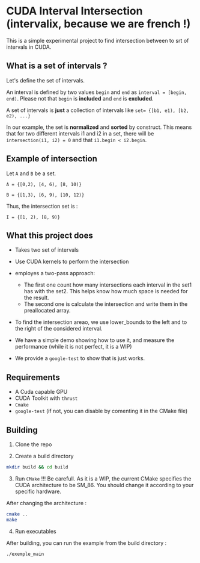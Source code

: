 # CUDA Interval Intersection (intervalix, because we are french !)

This is a simple experimental project to find intersection between to srt of intervals in CUDA. 

## What is a set of intervals ? 

Let's define the set of intervals. 

An interval is defined by two values `begin` and `end` as `interval = [begin, end)`. Please not that `begin` is **included** and `end` is **excluded**.

A set of intervals is **just** a collection of intervals like `set= {[b1, e1), [b2, e2), ...}`

In our example, the set is **normalized** and **sorted** by construct. This means that for two different intervals i1 and i2 in a set, there will be `intersection(i1, i2) = 0` and that `i1.begin < i2.begin`.


## Example of intersection

Let `A` and `B` be a set. 

`A = {[0,2), [4, 6), [8, 10)}`

`B = {[1,3), [6, 9), [10, 12)}`

Thus, the intersection set is : 

`I = {[1, 2), [8, 9)}`


## What this project does

- Takes two set of intervals
- Use CUDA kernels to perform  the intersection
- employes a two-pass approach: 
    -   The first one count how many intersections each interval in the set1 has with the set2. This helps know how much space is needed for the result.
    -   The second one is calculate the intersection and write them in the preallocated array.

- To find the intersection areao, we use lower_bounds to the left and to the right of the considered interval. 
- We have a simple demo showing how to use it, and measure the performance (while it is not perfect, it is a WIP)
- We provide a `google-test` to show that is just works. 

## Requirements

-   A Cuda capable GPU
-   CUDA Toolkit with `thrust`
-   `Cmake`
-   `google-test` (if not, you can disable by comenting it in the CMake file)

## Building

1. Clone the repo

2. Create a build directory 
```bash
mkdir build && cd build
```

3. Run `CMake`
!!! Be carefull. As it is a WIP, the current CMake specifies the CUDA architecture to be SM_86. You should change it according to your specific hardware.

After changing the architecture : 
```bash
cmake .. 
make
```

4. Run executables

After building, you can run the example from the build directory : 

```bash
./exemple_main
```


